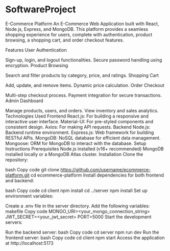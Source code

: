 # SoftwareProject
E-Commerce Platform
An E-Commerce Web Application built with React, Node.js, Express, and MongoDB. This platform provides a seamless shopping experience for users, complete with authentication, product browsing, a shopping cart, and order checkout features.

Features
User Authentication

Sign-up, login, and logout functionalities.
Secure password handling using encryption.
Product Browsing

Search and filter products by category, price, and ratings.
Shopping Cart

Add, update, and remove items.
Dynamic price calculation.
Order Checkout

Multi-step checkout process.
Payment integration for secure transactions.
Admin Dashboard

Manage products, users, and orders.
View inventory and sales analytics.
Technologies Used
Frontend
React.js: For building a responsive and interactive user interface.
Material-UI: For pre-styled components and consistent design.
Axios: For making API requests.
Backend
Node.js: Backend runtime environment.
Express.js: Web framework for building RESTful APIs.
MongoDB: NoSQL database for efficient data management.
Mongoose: ORM for MongoDB to interact with the database.
Setup Instructions
Prerequisites
Node.js installed (v16+ recommended)
MongoDB installed locally or a MongoDB Atlas cluster.
Installation
Clone the repository:

bash
Copy code
git clone https://github.com/username/ecommerce-platform.git
cd ecommerce-platform
Install dependencies for both frontend and backend:

bash
Copy code
cd client
npm install
cd ../server
npm install
Set up environment variables:

Create a .env file in the server directory.
Add the following variables:
makefile
Copy code
MONGO_URI=<your_mongo_connection_string>
JWT_SECRET=<your_jwt_secret>
PORT=5000
Start the development servers:

Run the backend server:
bash
Copy code
cd server
npm run dev
Run the frontend server:
bash
Copy code
cd client
npm start
Access the application at http://localhost:5173
